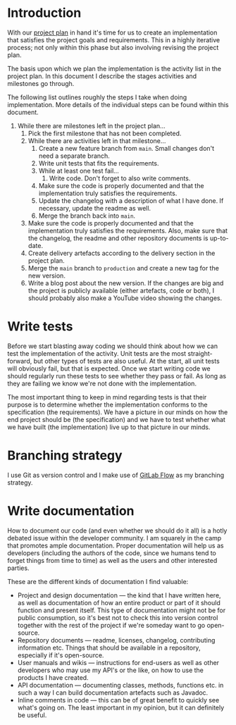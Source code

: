 # Introduction

With our [project plan](project-plan.md) in hand it's time for us to create an implementation that satisfies the project goals and requirements. This in a highly iterative process; not only within this phase but also involving revising the project plan.

The basis upon which we plan the implementation is the activity list in the project plan. In this document I describe the stages activities and milestones go through.

The following list outlines roughly the steps I take when doing implementation. More details of the individual steps can be found within this document.

1. While there are milestones left in the project plan…
   1. Pick the first milestone that has not been completed.
   2. While there are activities left in that milestone…
      1. Create a new feature branch from `main`. Small changes don't need a separate branch.
      2. Write unit tests that fits the requirements.
      3. While at least one test fail…
         1. Write code. Don't forget to also write comments.
      4. Make sure the code is properly documented and that the implementation truly satisfies the requirements.
      5. Update the changelog with a description of what I have done. If necessary, update the readme as well.
      6. Merge the branch back into `main`.
   3. Make sure the code is properly documented and that the implementation truly satisfies the requirements. Also, make sure that the changelog, the readme and other repository documents is up-to-date.
   4. Create delivery artefacts according to the delivery section in the project plan.
   5. Merge the `main` branch to `production` and create a new tag for the new version.
   6. Write a blog post about the new version. If the changes are big and the project is publicly available (either artefacts, code or both), I should probably also make a YouTube video showing the changes.

# Write tests

Before we start blasting away coding we should think about how we can test the implementation of the activity. Unit tests are the most straight-forward, but other types of tests are also useful. At the start, all unit tests will obviously fail, but that is expected. Once we start writing code we should regularly run these tests to see whether they pass or fail. As long as they are failing we know we're not done with the implementation.

The most important thing to keep in mind regarding tests is that their purpose is to determine whether the implementation conforms to the specification (the requirements). We have a picture in our minds on how the end project should be (the specification) and we have to test whether what we have built (the implementation) live up to that picture in our minds.

# Branching strategy

I use Git as version control and I make use of [GitLab Flow](https://docs.gitlab.com/ee/topics/gitlab_flow.html) as my branching strategy.

# Write documentation

How to document our code (and even whether we should do it all) is a hotly debated issue within the developer community. I am squarely in the camp that promotes ample documentation. Proper documentation will help us as developers (including the authors of the code, since we humans tend to forget things from time to time) as well as the users and other interested parties.

These are the different kinds of documentation I find valuable:

- Project and design documentation — the kind that I have written here, as well as documentation of how an entire product or part of it should function and present itself. This type of documentation might not be for public consumption, so it's best not to check this into version control together with the rest of the project if we're someday want to go open-source.
- Repository documents — readme, licenses, changelog, contributing information etc. Things that should be available in a repository, especially if it's open-source.
- User manuals and wikis — instructions for end-users as well as other developers who may use my API's or the like, on how to use the products I have created.
- API documentation — documenting classes, methods, functions etc. in such a way I can build documentation artefacts such as Javadoc.
- Inline comments in code — this can be of great benefit to quickly see what's going on. The least important in my opinion, but it can definitely be useful.
